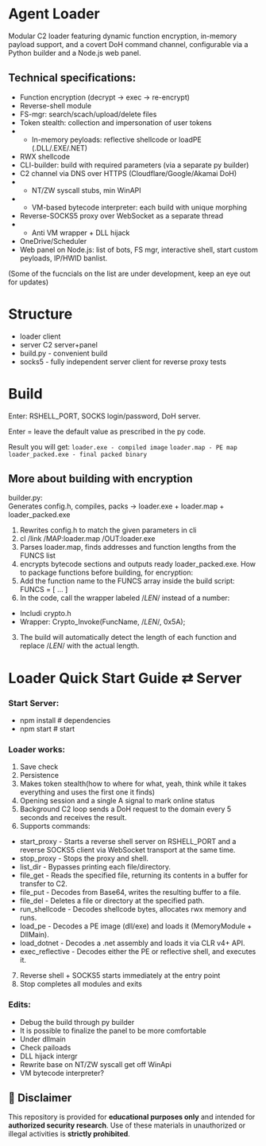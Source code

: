 # Agent Loader

Modular C2 loader featuring dynamic function encryption, in-memory payload support, and a covert DoH command channel, configurable via a Python builder and a Node.js web panel.

## Technical specifications:
+ Function encryption (decrypt → exec → re-encrypt)
+ Reverse-shell module  
+ FS-mgr: search/scach/upload/delete files  
+ Token stealth: collection and impersonation of user tokens  
+ - In-memory peyloads: reflective shellcode or loadPE (.DLL/.EXE/.NET)  
+ RWX shellcode  
+ CLI-builder: build with required parameters (via a separate py builder)
+ C2 channel via DNS over HTTPS (Cloudflare/Google/Akamai DoH)  
+ - NT/ZW syscall stubs, min WinAPI  
+ - VM-based bytecode interpreter: each build with unique morphing  
+ Reverse-SOCKS5 proxy over WebSocket as a separate thread  
+ - Anti VM wrapper + DLL hijack  
+ OneDrive/Scheduler   
+ Web panel on Node.js: list of bots, FS mgr, interactive shell, start custom peyloads, IP/HWID banlist.
  
(Some of the fucncials on the list are under development, keep an eye out for updates)

# Structure
- loader client
- server C2 server+panel
- build.py - convenient build
- socks5 - fully independent server client for reverse proxy tests

# Build
   Enter: RSHELL_PORT, SOCKS login/password, DoH server.
   
   Enter = leave the default value as prescribed in the py code. 
   
   Result you will get:
    `loader.exe - compiled image`
    `loader.map - PE map`
    `loader_packed.exe - final packed binary`

## More about building with encryption
builder.py:          
Generates config.h, compiles, packs → loader.exe + loader.map + loader_packed.exe
  1. Rewrites config.h to match the given parameters in cli 
  2. cl /link /MAP:loader.map /OUT:loader.exe 
  3. Parses loader.map, finds addresses and function lengths from the FUNCS list
  4. encrypts bytecode sections and outputs ready loader_packed.exe.
How to package functions before building, for encryption: 
  1. Add the function name to the FUNCS array inside the build script: FUNCS = [ ... ]
  2. In the code, call the wrapper labeled /*LEN*/ instead of a number:
   - Includi crypto.h 
   - Wrapper: Crypto_Invoke(FuncName, /*LEN*/, 0x5A);
  3. The build will automatically detect the length of each function and replace /*LEN*/ with the actual length. 

# Loader Quick Start Guide ⇄ Server
### Start Server: 
- npm install # dependencies
- npm start # start

### Loader works: 
1. Save check
2. Persistence
3. Makes token stealth(how to where for what, yeah, think while it takes everything and uses the first one it finds)
4. Opening session and a single A signal to mark online status
5. Background C2 loop sends a DoH request to the domain every 5 seconds and receives the result.
6. Supports commands:
- start_proxy - Starts a reverse shell server on RSHELL_PORT and a reverse SOCKS5 client via WebSocket transport at the same time.
- stop_proxy - Stops the proxy and shell. 
- list_dir - Bypasses printing each file/directory.
- file_get - Reads the specified file, returning its contents in a buffer for transfer to C2.
- file_put - Decodes from Base64, writes the resulting buffer to a file.
- file_del - Deletes a file or directory at the specified path.
- run_shellcode - Decodes shellcode bytes, allocates rwx memory and runs.
- load_pe - Decodes a PE image (dll/exe) and loads it (MemoryModule + DllMain).
- load_dotnet - Decodes a .net assembly and loads it via CLR v4+ API.
- exec_reflective - Decodes either the PE or reflective shell, and executes it.
7. Reverse shell + SOCKS5 starts immediately at the entry point
8. Stop completes all modules and exits

### Edits:
- Debug the build through py builder
- It is possible to finalize the panel to be more comfortable
- Under dllmain
- Check pailoads
- DLL hijack intergr
- Rewrite base on NT/ZW syscall get off WinApi
- VM bytecode interpreter?

## 🚫 Disclaimer

This repository is provided for **educational purposes only** and intended for **authorized security research**.
Use of these materials in unauthorized or illegal activities is **strictly prohibited**.

